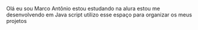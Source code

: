 Olá
eu sou Marco Antônio
estou estudando na alura
estou me desenvolvendo em Java script
utilizo esse espaço para organizar os meus projetos 
